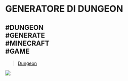 
<h1>GENERATORE DI DUNGEON</h1>

<h2>
  #DUNGEON <br>
  #GENERATE<br>
  #MINECRAFT<br>
  #GAME<br>
  </h2>
  <blockquote class="imgur-embed-pub" lang="en" data-id="a/dg2imjD"><a href="//imgur.com/a/dg2imjD">Dungeon</a></blockquote><script async src="//s.imgur.com/min/embed.js" charset="utf-8"></script>
  
  <img src="https://i.imgur.com/Mrqzg1q.giff">
